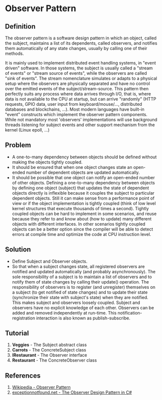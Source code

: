 # Observer Pattern
## Definition
The observer pattern is a software design pattern in which an object, called the subject, maintains a list of its dependents, called observers, and notifies them automatically of any state changes, usually by calling one of their methods.

It is mainly used to implement distributed event handling systems, in "event driven" software. In those systems, the subject is usually called a "stream of events" or "stream source of events", while the observers are called "sink of events". The stream nomenclature simulates or adapts to a physical setup where the observers are physically separated and have no control over the emitted events of the subject/stream-source. This pattern then perfectly suits any process where data arrives through I/O, that is, where data is not available to the CPU at startup, but can arrive "randomly" (HTTP requests, GPIO data, user input from keyboard/mouse/..., distributed databases and blockchains, ...). Most modern languages have built-in "event" constructs which implement the observer pattern components. While not mandatory most 'observers' implementations will use background threads listening for subject events and other support mechanism from the kernel (Linux epoll, ...)

## Problem
* A one-to-many dependency between objects should be defined without making the objects tightly coupled.
* It should be ensured that when one object changes state an open-ended number of dependent objects are updated automatically.
* It should be possible that one object can notify an open-ended number of other objects.
Defining a one-to-many dependency between objects by defining one object (subject) that updates the state of dependent objects directly is inflexible because it couples the subject to particular dependent objects. Still it can make sense from a performance point of view or if the object implementation is tightly coupled (think of low level kernel structures that execute thousands of times a second). Tightly coupled objects can be hard to implement in some scenarios, and reuse because they refer to and know about (how to update) many different objects with different interfaces. In other scenarios tightly coupled objects can be a better option since the compiler will be able to detect errors at compile time and optimize the code at CPU instruction level.

## Solution
* Define Subject and Observer objects.
* So that when a subject changes state, all registered observers are notified and updated automatically (and probably asynchronously).
The sole responsibility of a subject is to maintain a list of observers and to notify them of state changes by calling their update() operation.
The responsibility of observers is to register (and unregister) themselves on a subject (to get notified of state changes) and to update their state (synchronize their state with subject's state) when they are notified.
This makes subject and observers loosely coupled. Subject and observers have no explicit knowledge of each other. Observers can be added and removed independently at run-time.
This notification-registration interaction is also known as publish-subscribe.

## Tutorial
1. **Veggies** - The Subject abstract class
2. **Carrots** - The ConcreteSubject class
3. **IRestaurant** - The Observer interface
4. **Restaurant** - The ConcreteObserver class

## References
1. [Wikipedia - Observer Pattern](https://en.wikipedia.org/wiki/Observer_pattern)
2. [exceptionnotfound.net - The Observer Design Pattern in C#](https://exceptionnotfound.net/observer-pattern-in-csharp/)
